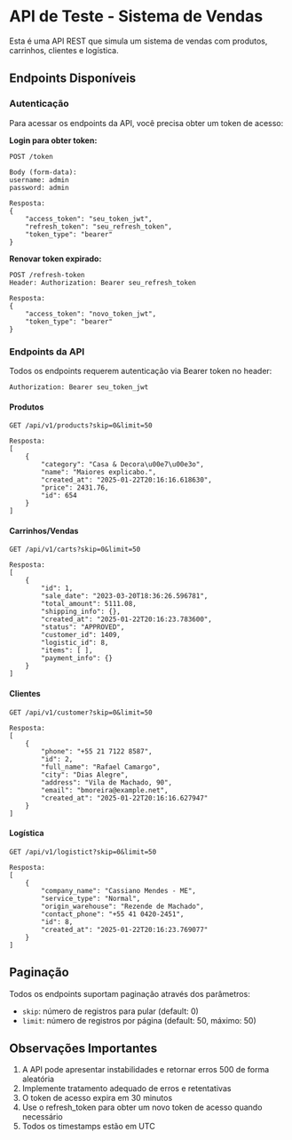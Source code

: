 # API de Teste - Sistema de Vendas

Esta é uma API REST que simula um sistema de vendas com produtos, carrinhos, clientes e logística.

## Endpoints Disponíveis

### Autenticação

Para acessar os endpoints da API, você precisa obter um token de acesso:

**Login para obter token:**
```
POST /token

Body (form-data):
username: admin
password: admin

Resposta:
{
    "access_token": "seu_token_jwt",
    "refresh_token": "seu_refresh_token",
    "token_type": "bearer"
}
```

**Renovar token expirado:**
```
POST /refresh-token
Header: Authorization: Bearer seu_refresh_token

Resposta:
{
    "access_token": "novo_token_jwt",
    "token_type": "bearer"
}
```

### Endpoints da API

Todos os endpoints requerem autenticação via Bearer token no header:
```
Authorization: Bearer seu_token_jwt
```

#### Produtos
```
GET /api/v1/products?skip=0&limit=50

Resposta:
[
    {
        "category": "Casa & Decora\u00e7\u00e3o",
        "name": "Maiores explicabo.",
        "created_at": "2025-01-22T20:16:16.618630",
        "price": 2431.76,
        "id": 654
    }
]
```

#### Carrinhos/Vendas
```
GET /api/v1/carts?skip=0&limit=50

Resposta:
[
    {
        "id": 1,
        "sale_date": "2023-03-20T18:36:26.596781",
        "total_amount": 5111.08,
        "shipping_info": {},
        "created_at": "2025-01-22T20:16:23.783600",
        "status": "APPROVED",
        "customer_id": 1409,
        "logistic_id": 8,
        "items": [ ],
        "payment_info": {}
    }
]
```

#### Clientes
```
GET /api/v1/customer?skip=0&limit=50

Resposta:
[
    {
        "phone": "+55 21 7122 8587",
        "id": 2,
        "full_name": "Rafael Camargo",
        "city": "Dias Alegre",
        "address": "Vila de Machado, 90",
        "email": "bmoreira@example.net",
        "created_at": "2025-01-22T20:16:16.627947"
    }
]
```

#### Logística
```
GET /api/v1/logistict?skip=0&limit=50

Resposta:
[
    {
        "company_name": "Cassiano Mendes - ME",
        "service_type": "Normal",
        "origin_warehouse": "Rezende de Machado",
        "contact_phone": "+55 41 0420-2451",
        "id": 8,
        "created_at": "2025-01-22T20:16:23.769077"
    }
]
```

## Paginação

Todos os endpoints suportam paginação através dos parâmetros:
- `skip`: número de registros para pular (default: 0)
- `limit`: número de registros por página (default: 50, máximo: 50)

## Observações Importantes

1. A API pode apresentar instabilidades e retornar erros 500 de forma aleatória
2. Implemente tratamento adequado de erros e retentativas
3. O token de acesso expira em 30 minutos
4. Use o refresh_token para obter um novo token de acesso quando necessário
5. Todos os timestamps estão em UTC 